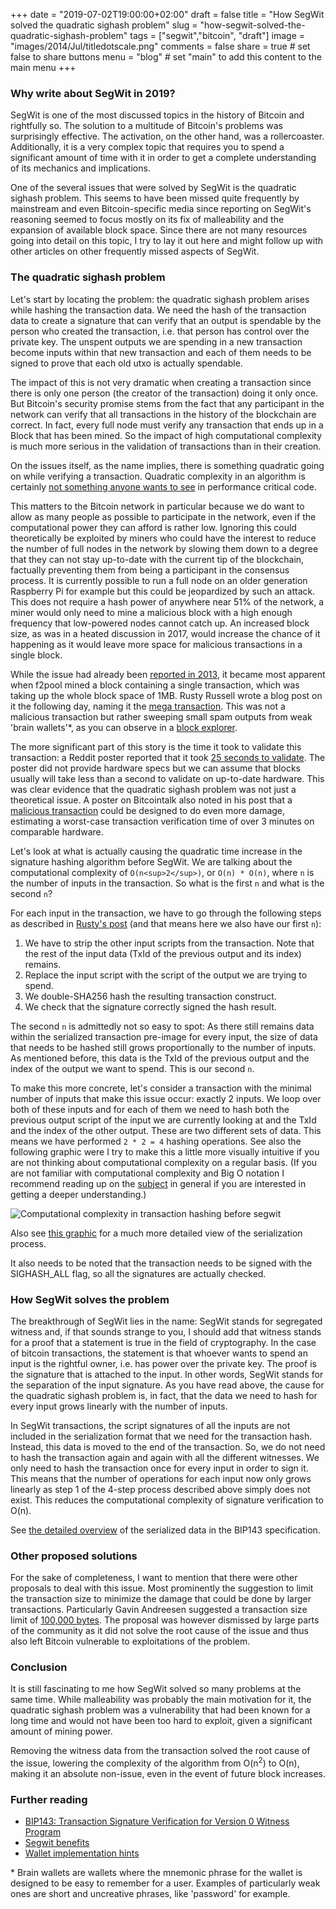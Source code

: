 +++
date = "2019-07-02T19:00:00+02:00"
draft = false
title = "How SegWit solved the quadratic sighash problem"
slug = "how-segwit-solved-the-quadratic-sighash-problem"
tags = ["segwit","bitcoin", "draft"]
image = "images/2014/Jul/titledotscale.png"
comments = false
share = true        # set false to share buttons
menu = "blog"           # set "main" to add this content to the main menu
+++

### Why write about SegWit in 2019?

SegWit is one of the most discussed topics in the history of
Bitcoin and rightfully so. The solution to a multitude of Bitcoin's
problems was surprisingly effective. The activation, on the other hand,
was a rollercoaster. Additionally, it is a very complex topic that
requires you to spend a significant amount of time with it in order to
get a complete understanding of its mechanics and implications.

One of the several issues that were solved by SegWit is the quadratic
sighash problem. This seems to have been missed quite frequently by mainstream
and even Bitcoin-specific media since reporting on SegWit's
reasoning seemed to focus mostly on its fix of malleability and
the expansion of available block space. Since there are not many
resources going into detail on this topic, I try to lay it out here and might follow
up with other articles on other frequently missed aspects of SegWit.

### The quadratic sighash problem

Let's start by locating the problem: the quadratic sighash problem
arises while hashing the transaction data. We need the hash of the transaction data to create
a signature that can verify that an output is spendable by the person
who created the transaction, i.e. that person
has control over the private key. The unspent outputs we are spending in
a new transaction become inputs within that new transaction and each of them needs
to be signed to prove that each old utxo is actually spendable.

The impact of this is not very dramatic when creating a transaction
since there is only one person (the creator of
the transaction) doing it only once. But Bitcoin's security promise
stems from the fact that any participant in the network can verify
that all transactions in the history of the blockchain are correct.
In fact, every full node must verify any transaction that ends up in
a Block that has been mined. So the impact of high computational
complexity is much more serious in the validation of transactions
than in their creation.

On the issues itself, as the name implies, there is something quadratic going on
while verifying a transaction. Quadratic complexity
in an algorithm is certainly [not something anyone
wants to see](https://en.wikipedia.org/wiki/Big_O_notation#/media/File:Comparison_computational_complexity.svg)
in performance critical code.

This matters to the Bitcoin network in particular because we do want
to allow as many people as possible to participate in the network,
even if the computational power they can afford is rather low. Ignoring
this could theoretically be exploited by miners who could have the interest
to reduce the number of full nodes in the network by slowing them
down to a degree that they can not stay up-to-date with the current tip
of the blockchain, factually preventing them from being a participant in the
consensus process. It is currently possible to run a full node on
an older generation Raspberry Pi for example but this could be jeopardized by such an attack.
This does not require a hash power of anywhere near 51% of the network,
a miner would only need to mine a malicious block with a high enough
frequency that low-powered nodes cannot catch up. An increased block
size, as was in a heated discussion in 2017, would
increase the chance of it happening as it would leave more space
for malicious transactions in a single block.

While the issue had already been [reported in 2013](https://nvd.nist.gov/vuln/detail/CVE-2013-2292),
it became most apparent when f2pool mined a block containing
a single transaction, which was taking up the whole block space of
1MB. Rusty Russell wrote a blog post on it the following day, naming
it the [mega transaction](https://rusty.ozlabs.org/?p=522).
This was not a malicious transaction but rather
sweeping small spam outputs from weak 'brain wallets'*, as you can observe
in a [block explorer](https://www.blockchain.com/btc/tx/bb41a757f405890fb0f5856228e23b715702d714d59bf2b1feb70d8b2b4e3e08).

The more significant part of this story is the time it took to validate
this transaction: a Reddit poster reported that it took [25 seconds
to validate](https://www.reddit.com/r/Bitcoin/comments/3cgft7/largest_transaction_ever_mined_999657_kb_consumes/csva1ei/?context=8&depth=9).
The poster did not provide hardware specs but we can assume
that blocks usually will take less than a second to validate on up-to-date
hardware. This was clear evidence that the quadratic sighash
problem was not just a theoretical issue.
A poster on Bitcointalk also noted in his post that a [malicious transaction](https://bitcointalk.org/?topic=140078) could
be designed to do even more damage, estimating a worst-case transaction
verification time of over 3 minutes on comparable hardware.

Let's look at what is actually causing the quadratic time increase
in the signature hashing algorithm before SegWit.
We are talking about the computational complexity of `O(n<sup>2</sup>)`,
or `O(n) * O(n)`, where `n` is the number
of inputs in the transaction. So what is the first `n` and
what is the second `n`?

For each input in the transaction, we have to go through the following steps as described in [Rusty's post](https://rusty.ozlabs.org/?p=522) (and that
means here we also have our first `n`):

1. We have to strip the other input scripts from the transaction. Note that
the rest of the input data (TxId of the previous output
and its index) remains.
2. Replace the input script with the script of the output
we are trying to spend.
3. We double-SHA256 hash the resulting transaction construct.
4. We check that the signature correctly signed the hash result.

The second `n` is admittedly not so easy to spot: As there still remains data within
the serialized transaction pre-image for every input, the size of data that needs to be
hashed still grows proportionally to the number of inputs. As mentioned before,
this data is the TxId of the previous output and the index of the output we want
to spend. This is our second `n`.

To make this more concrete, let's consider a transaction with the minimal
number of inputs that make this issue occur: exactly 2 inputs. We loop over
both of these inputs and for each of them
we need to hash both the previous output script of the input we are currently looking at
and the TxId and the index of the other output. These are two different sets of data. This
means we have performed `2 * 2 = 4` hashing operations.
See also the following graphic were
I try to make this a little more visually intuitive if you are not thinking
about computational complexity on a regular basis.
(If you are not familiar with computational complexity and Big O notation I
recommend reading up on the [subject](https://en.wikipedia.org/wiki/Big_O_notation) in general if you are interested in
getting a deeper understanding.)

![Computational complexity in transaction hashing before segwit](/computational_complexity_pre_segwit.jpg)

Also see [this graphic](https://en.bitcoin.it/w/images/en/7/70/Bitcoin_OpCheckSig_InDetail.png)
for a much more detailed view of the serialization process.

It also needs to be noted that the transaction needs to be signed with the
SIGHASH_ALL flag, so all the signatures are actually checked.

### How SegWit solves the problem

The breakthrough of SegWit lies in the name: SegWit stands for
segregated witness and, if that sounds strange to you,
I should add that witness stands for a proof that a statement is true
in the field of cryptography.
In the case of bitcoin transactions, the statement is that whoever wants
to spend an input is the rightful owner, i.e. has power over the private key. The
proof is the signature that is attached to the input. In other words,
SegWit stands for the separation of the input signature. As you have read above, the cause
for the quadratic sighash problem is, in fact, that the data we need to
hash for every input grows linearly with the number of inputs.

In SegWit transactions, the script signatures of all the inputs are not
included in the serialization format that we need for the transaction hash. Instead,
this data is moved to the end of the transaction.
So, we do not need to hash the transaction again and again with all the different
witnesses. We only need to hash the transaction once for every
input in order to sign it.
This means that the number of operations for each
input now only grows linearly as step 1 of the 4-step process described
above simply does not exist. This reduces the computational complexity of
signature verification to O(n).


See [the detailed overview](https://github.com/bitcoin/bips/blob/master/bip-0143.mediawiki#specification)
of the serialized data in the BIP143 specification.

### Other proposed solutions

For the sake of completeness, I want to mention that there were other proposals
to deal with this issue. Most prominently the suggestion to limit the
transaction size to minimize the damage that could be done by larger transactions.
Particularly Gavin Andreesen suggested a transaction size limit of [100,000 bytes](https://lists.linuxfoundation.org/pipermail/bitcoin-dev/2015-July/009494.html).
The proposal was however dismissed by large parts of the community as it
did not solve the root cause of the issue and thus also left Bitcoin vulnerable
to exploitations of the problem.

### Conclusion

It is still fascinating to me how SegWit solved so many problems at the same
time. While malleability was probably the main motivation for it, the quadratic
sighash problem was a vulnerability that had been known for a long time and
would not have been too hard to exploit, given a significant amount of mining power.

Removing the witness data from the transaction solved the root cause of the issue,
lowering the complexity of the algorithm from O(n<sup>2</sup>) to O(n), making it an
absolute non-issue, even in the event of future block increases.

### Further reading
* [BIP143: Transaction Signature Verification for Version 0 Witness Program](https://github.com/bitcoin/bips/blob/master/bip-0143.mediawiki)
* [Segwit benefits](https://bitcoincore.org/en/2016/01/26/segwit-benefits/)
* [Wallet implementation hints](https://bitcoincore.org/en/segwit_wallet_dev/)

\* Brain wallets are wallets where the mnemonic phrase for the wallet is designed to
be easy to remember for a user. Examples of particularly weak ones are short
and uncreative phrases, like 'password' for example.
